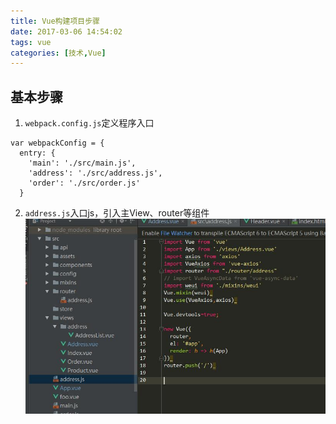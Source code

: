 ```yaml
---
title: Vue构建项目步骤
date: 2017-03-06 14:54:02
tags: vue
categories: [技术,Vue] 
---
```

## 基本步骤 
1. `webpack.config.js`定义程序入口 
```
var webpackConfig = {
  entry: {
    'main': './src/main.js',
    'address': './src/address.js',
    'order': './src/order.js'
  }
```
2. `address.js`入口js，引入主View、router等组件
![xx](/res/images/vue.jpg)